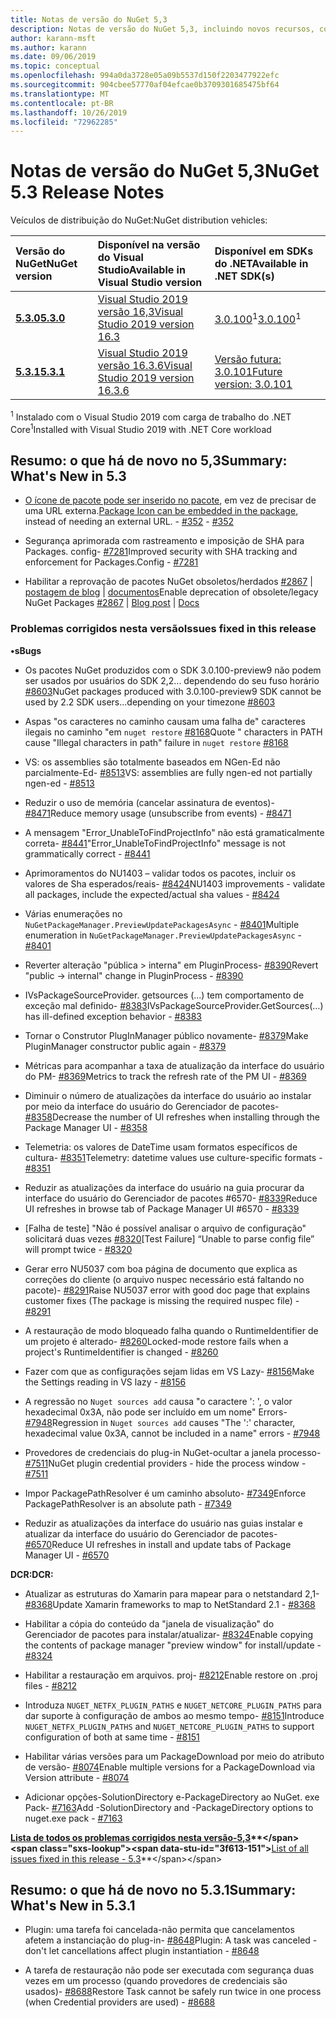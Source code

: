 ```yaml
---
title: Notas de versão do NuGet 5,3
description: Notas de versão do NuGet 5,3, incluindo novos recursos, correções de bugs e DCRs.
author: karann-msft
ms.author: karann
ms.date: 09/06/2019
ms.topic: conceptual
ms.openlocfilehash: 994a0da3728e05a09b5537d150f2203477922efc
ms.sourcegitcommit: 904cbee57770af04efcae0b3709301685475bf64
ms.translationtype: MT
ms.contentlocale: pt-BR
ms.lasthandoff: 10/26/2019
ms.locfileid: "72962285"
---
```

# <a name="nuget-53-release-notes"></a><span data-ttu-id="3f613-103">Notas de versão do NuGet 5,3</span><span class="sxs-lookup"><span data-stu-id="3f613-103">NuGet 5.3 Release Notes</span></span>

<span data-ttu-id="3f613-104">Veículos de distribuição do NuGet:</span><span class="sxs-lookup"><span data-stu-id="3f613-104">NuGet distribution vehicles:</span></span>

| <span data-ttu-id="3f613-105">Versão do NuGet</span><span class="sxs-lookup"><span data-stu-id="3f613-105">NuGet version</span></span> | <span data-ttu-id="3f613-106">Disponível na versão do Visual Studio</span><span class="sxs-lookup"><span data-stu-id="3f613-106">Available in Visual Studio version</span></span>| <span data-ttu-id="3f613-107">Disponível em SDKs do .NET</span><span class="sxs-lookup"><span data-stu-id="3f613-107">Available in .NET SDK(s)</span></span>|
|:---|:---|:---|
| [<span data-ttu-id="3f613-108">**5.3.0**</span><span class="sxs-lookup"><span data-stu-id="3f613-108">**5.3.0**</span></span>](https://nuget.org/downloads) | [<span data-ttu-id="3f613-109">Visual Studio 2019 versão 16,3</span><span class="sxs-lookup"><span data-stu-id="3f613-109">Visual Studio 2019 version 16.3</span></span>](https://visualstudio.microsoft.com/downloads/) | <span data-ttu-id="3f613-110">[3.0.100](https://dotnet.microsoft.com/download/dotnet-core/3.0)<sup>1</sup></span><span class="sxs-lookup"><span data-stu-id="3f613-110">[3.0.100](https://dotnet.microsoft.com/download/dotnet-core/3.0)<sup>1</sup></span></span> |
| [<span data-ttu-id="3f613-111">**5.3.1**</span><span class="sxs-lookup"><span data-stu-id="3f613-111">**5.3.1**</span></span>](https://nuget.org/downloads) | [<span data-ttu-id="3f613-112">Visual Studio 2019 versão 16.3.6</span><span class="sxs-lookup"><span data-stu-id="3f613-112">Visual Studio 2019 version 16.3.6</span></span>](https://visualstudio.microsoft.com/downloads/) | [<span data-ttu-id="3f613-113">Versão futura: 3.0.101</span><span class="sxs-lookup"><span data-stu-id="3f613-113">Future version: 3.0.101</span></span>](https://dotnet.microsoft.com/download/dotnet-core/3.0) |

<span data-ttu-id="3f613-114"><sup>1</sup> Instalado com o Visual Studio 2019 com carga de trabalho do .NET Core</span><span class="sxs-lookup"><span data-stu-id="3f613-114"><sup>1</sup>Installed with Visual Studio 2019 with .NET Core workload</span></span>

## <a name="summary-whats-new-in-53"></a><span data-ttu-id="3f613-115">Resumo: o que há de novo no 5,3</span><span class="sxs-lookup"><span data-stu-id="3f613-115">Summary: What's New in 5.3</span></span>

* <span data-ttu-id="3f613-116">[O ícone de pacote pode ser inserido no pacote](../reference/msbuild-targets.md#packing-an-icon-image-file), em vez de precisar de uma URL externa.</span><span class="sxs-lookup"><span data-stu-id="3f613-116">[Package Icon can be embedded in the package](../reference/msbuild-targets.md#packing-an-icon-image-file), instead of needing an external URL.</span></span><span data-ttu-id="3f613-117"> - [#352](https://github.com/NuGet/Home/issues/352)</span><span class="sxs-lookup"><span data-stu-id="3f613-117"> - [#352](https://github.com/NuGet/Home/issues/352)</span></span>

* <span data-ttu-id="3f613-118">Segurança aprimorada com rastreamento e imposição de SHA para Packages. config- [#7281](https://github.com/NuGet/Home/issues/7281)</span><span class="sxs-lookup"><span data-stu-id="3f613-118">Improved security with SHA tracking and enforcement for Packages.Config - [#7281](https://github.com/NuGet/Home/issues/7281)</span></span>

* <span data-ttu-id="3f613-119">Habilitar a reprovação de pacotes NuGet obsoletos/herdados [#2867](https://github.com/NuGet/Home/issues/2867) | [postagem de blog](https://devblogs.microsoft.com/nuget/deprecating-packages-on-nuget-org/) | [documentos](https://docs.microsoft.com/en-us/nuget/nuget-org/deprecate-packages)</span><span class="sxs-lookup"><span data-stu-id="3f613-119">Enable deprecation of obsolete/legacy NuGet Packages [#2867](https://github.com/NuGet/Home/issues/2867) | [Blog post](https://devblogs.microsoft.com/nuget/deprecating-packages-on-nuget-org/) | [Docs](https://docs.microsoft.com/en-us/nuget/nuget-org/deprecate-packages)</span></span>

### <a name="issues-fixed-in-this-release"></a><span data-ttu-id="3f613-120">Problemas corrigidos nesta versão</span><span class="sxs-lookup"><span data-stu-id="3f613-120">Issues fixed in this release</span></span>

<span data-ttu-id="3f613-121">**•s**</span><span class="sxs-lookup"><span data-stu-id="3f613-121">**Bugs**</span></span>

* <span data-ttu-id="3f613-122">Os pacotes NuGet produzidos com o SDK 3.0.100-preview9 não podem ser usados por usuários do SDK 2,2... dependendo do seu fuso horário [#8603](https://github.com/NuGet/Home/issues/8603)</span><span class="sxs-lookup"><span data-stu-id="3f613-122">NuGet packages produced with 3.0.100-preview9 SDK cannot be used by 2.2 SDK users...depending on your timezone [#8603](https://github.com/NuGet/Home/issues/8603)</span></span>

* <span data-ttu-id="3f613-123">Aspas "os caracteres no caminho causam uma falha de" caracteres ilegais no caminho "em `nuget restore` [#8168](https://github.com/NuGet/Home/issues/8168)</span><span class="sxs-lookup"><span data-stu-id="3f613-123">Quote " characters in PATH cause "Illegal characters in path" failure in `nuget restore` [#8168](https://github.com/NuGet/Home/issues/8168)</span></span>

* <span data-ttu-id="3f613-124">VS: os assemblies são totalmente baseados em NGen-Ed não parcialmente-Ed- [#8513](https://github.com/NuGet/Home/issues/8513)</span><span class="sxs-lookup"><span data-stu-id="3f613-124">VS: assemblies are fully ngen-ed not partially ngen-ed - [#8513](https://github.com/NuGet/Home/issues/8513)</span></span>

* <span data-ttu-id="3f613-125">Reduzir o uso de memória (cancelar assinatura de eventos)- [#8471](https://github.com/NuGet/Home/issues/8471)</span><span class="sxs-lookup"><span data-stu-id="3f613-125">Reduce memory usage (unsubscribe from events) - [#8471](https://github.com/NuGet/Home/issues/8471)</span></span>

* <span data-ttu-id="3f613-126">A mensagem "Error_UnableToFindProjectInfo" não está gramaticalmente correta- [#8441](https://github.com/NuGet/Home/issues/8441)</span><span class="sxs-lookup"><span data-stu-id="3f613-126">"Error_UnableToFindProjectInfo" message is not grammatically correct - [#8441](https://github.com/NuGet/Home/issues/8441)</span></span>

* <span data-ttu-id="3f613-127">Aprimoramentos do NU1403 – validar todos os pacotes, incluir os valores de Sha esperados/reais- [#8424](https://github.com/NuGet/Home/issues/8424)</span><span class="sxs-lookup"><span data-stu-id="3f613-127">NU1403 improvements - validate all packages, include the expected/actual sha values - [#8424](https://github.com/NuGet/Home/issues/8424)</span></span>

* <span data-ttu-id="3f613-128">Várias enumerações no `NuGetPackageManager.PreviewUpdatePackagesAsync` - [#8401](https://github.com/NuGet/Home/issues/8401)</span><span class="sxs-lookup"><span data-stu-id="3f613-128">Multiple enumeration in `NuGetPackageManager.PreviewUpdatePackagesAsync` - [#8401](https://github.com/NuGet/Home/issues/8401)</span></span>

* <span data-ttu-id="3f613-129">Reverter alteração "pública > interna" em PluginProcess- [#8390](https://github.com/NuGet/Home/issues/8390)</span><span class="sxs-lookup"><span data-stu-id="3f613-129">Revert "public -> internal" change in PluginProcess - [#8390](https://github.com/NuGet/Home/issues/8390)</span></span>

* <span data-ttu-id="3f613-130">IVsPackageSourceProvider. getsources (...) tem comportamento de exceção mal definido- [#8383](https://github.com/NuGet/Home/issues/8383)</span><span class="sxs-lookup"><span data-stu-id="3f613-130">IVsPackageSourceProvider.GetSources(…) has ill-defined exception behavior - [#8383](https://github.com/NuGet/Home/issues/8383)</span></span>

* <span data-ttu-id="3f613-131">Tornar o Construtor PlugInManager público novamente- [#8379](https://github.com/NuGet/Home/issues/8379)</span><span class="sxs-lookup"><span data-stu-id="3f613-131">Make PluginManager constructor public again - [#8379](https://github.com/NuGet/Home/issues/8379)</span></span>

* <span data-ttu-id="3f613-132">Métricas para acompanhar a taxa de atualização da interface do usuário do PM- [#8369](https://github.com/NuGet/Home/issues/8369)</span><span class="sxs-lookup"><span data-stu-id="3f613-132">Metrics to track the refresh rate of the PM UI - [#8369](https://github.com/NuGet/Home/issues/8369)</span></span>

* <span data-ttu-id="3f613-133">Diminuir o número de atualizações da interface do usuário ao instalar por meio da interface do usuário do Gerenciador de pacotes- [#8358](https://github.com/NuGet/Home/issues/8358)</span><span class="sxs-lookup"><span data-stu-id="3f613-133">Decrease the number of UI refreshes when installing through the Package Manager UI - [#8358](https://github.com/NuGet/Home/issues/8358)</span></span>

* <span data-ttu-id="3f613-134">Telemetria: os valores de DateTime usam formatos específicos de cultura- [#8351](https://github.com/NuGet/Home/issues/8351)</span><span class="sxs-lookup"><span data-stu-id="3f613-134">Telemetry:  datetime values use culture-specific formats - [#8351](https://github.com/NuGet/Home/issues/8351)</span></span>

* <span data-ttu-id="3f613-135">Reduzir as atualizações da interface do usuário na guia procurar da interface do usuário do Gerenciador de pacotes #6570- [#8339](https://github.com/NuGet/Home/issues/8339)</span><span class="sxs-lookup"><span data-stu-id="3f613-135">Reduce UI refreshes in browse tab of Package Manager UI #6570 - [#8339](https://github.com/NuGet/Home/issues/8339)</span></span>

* <span data-ttu-id="3f613-136">[Falha de teste] "Não é possível analisar o arquivo de configuração" solicitará duas vezes [#8320](https://github.com/NuGet/Home/issues/8320)</span><span class="sxs-lookup"><span data-stu-id="3f613-136">[Test Failure] “Unable to parse config file” will prompt twice - [#8320](https://github.com/NuGet/Home/issues/8320)</span></span>

* <span data-ttu-id="3f613-137">Gerar erro NU5037 com boa página de documento que explica as correções do cliente (o arquivo nuspec necessário está faltando no pacote)- [#8291](https://github.com/NuGet/Home/issues/8291)</span><span class="sxs-lookup"><span data-stu-id="3f613-137">Raise NU5037 error with good doc page that explains customer fixes (The package is missing the required nuspec file) - [#8291](https://github.com/NuGet/Home/issues/8291)</span></span>

* <span data-ttu-id="3f613-138">A restauração de modo bloqueado falha quando o RuntimeIdentifier de um projeto é alterado- [#8260](https://github.com/NuGet/Home/issues/8260)</span><span class="sxs-lookup"><span data-stu-id="3f613-138">Locked-mode restore fails when a project's RuntimeIdentifier is changed - [#8260](https://github.com/NuGet/Home/issues/8260)</span></span>

* <span data-ttu-id="3f613-139">Fazer com que as configurações sejam lidas em VS Lazy- [#8156](https://github.com/NuGet/Home/issues/8156)</span><span class="sxs-lookup"><span data-stu-id="3f613-139">Make the Settings reading in VS lazy - [#8156](https://github.com/NuGet/Home/issues/8156)</span></span>

* <span data-ttu-id="3f613-140">A regressão no `Nuget sources add` causa "o caractere ': ', o valor hexadecimal 0x3A, não pode ser incluído em um nome" Errors- [#7948](https://github.com/NuGet/Home/issues/7948)</span><span class="sxs-lookup"><span data-stu-id="3f613-140">Regression in `Nuget sources add` causes "The ':' character, hexadecimal value 0x3A, cannot be included in a name" errors - [#7948](https://github.com/NuGet/Home/issues/7948)</span></span>

* <span data-ttu-id="3f613-141">Provedores de credenciais do plug-in NuGet-ocultar a janela processo- [#7511](https://github.com/NuGet/Home/issues/7511)</span><span class="sxs-lookup"><span data-stu-id="3f613-141">NuGet plugin credential providers - hide the process window - [#7511](https://github.com/NuGet/Home/issues/7511)</span></span>

* <span data-ttu-id="3f613-142">Impor PackagePathResolver é um caminho absoluto- [#7349](https://github.com/NuGet/Home/issues/7349)</span><span class="sxs-lookup"><span data-stu-id="3f613-142">Enforce PackagePathResolver is an absolute path - [#7349](https://github.com/NuGet/Home/issues/7349)</span></span>

* <span data-ttu-id="3f613-143">Reduzir as atualizações da interface do usuário nas guias instalar e atualizar da interface do usuário do Gerenciador de pacotes- [#6570](https://github.com/NuGet/Home/issues/6570)</span><span class="sxs-lookup"><span data-stu-id="3f613-143">Reduce UI refreshes in install and update tabs of Package Manager UI - [#6570](https://github.com/NuGet/Home/issues/6570)</span></span>

<span data-ttu-id="3f613-144">**DCR:**</span><span class="sxs-lookup"><span data-stu-id="3f613-144">**DCR:**</span></span>

* <span data-ttu-id="3f613-145">Atualizar as estruturas do Xamarin para mapear para o netstandard 2,1- [#8368](https://github.com/NuGet/Home/issues/8368)</span><span class="sxs-lookup"><span data-stu-id="3f613-145">Update Xamarin frameworks to map to NetStandard 2.1 - [#8368](https://github.com/NuGet/Home/issues/8368)</span></span>

* <span data-ttu-id="3f613-146">Habilitar a cópia do conteúdo da "janela de visualização" do Gerenciador de pacotes para instalar/atualizar- [#8324](https://github.com/NuGet/Home/issues/8324)</span><span class="sxs-lookup"><span data-stu-id="3f613-146">Enable copying the contents of package manager "preview window" for install/update - [#8324](https://github.com/NuGet/Home/issues/8324)</span></span>

* <span data-ttu-id="3f613-147">Habilitar a restauração em arquivos. proj- [#8212](https://github.com/NuGet/Home/issues/8212)</span><span class="sxs-lookup"><span data-stu-id="3f613-147">Enable restore on .proj files - [#8212](https://github.com/NuGet/Home/issues/8212)</span></span>

* <span data-ttu-id="3f613-148">Introduza `NUGET_NETFX_PLUGIN_PATHS` e `NUGET_NETCORE_PLUGIN_PATHS` para dar suporte à configuração de ambos ao mesmo tempo- [#8151](https://github.com/NuGet/Home/issues/8151)</span><span class="sxs-lookup"><span data-stu-id="3f613-148">Introduce `NUGET_NETFX_PLUGIN_PATHS` and `NUGET_NETCORE_PLUGIN_PATHS` to support configuration of both at same time - [#8151](https://github.com/NuGet/Home/issues/8151)</span></span>

* <span data-ttu-id="3f613-149">Habilitar várias versões para um PackageDownload por meio do atributo de versão- [#8074](https://github.com/NuGet/Home/issues/8074)</span><span class="sxs-lookup"><span data-stu-id="3f613-149">Enable multiple versions for a PackageDownload via Version attribute - [#8074](https://github.com/NuGet/Home/issues/8074)</span></span>

* <span data-ttu-id="3f613-150">Adicionar opções-SolutionDirectory e-PackageDirectory ao NuGet. exe Pack- [#7163](https://github.com/NuGet/Home/issues/7163)</span><span class="sxs-lookup"><span data-stu-id="3f613-150">Add -SolutionDirectory and -PackageDirectory options to nuget.exe pack - [#7163](https://github.com/NuGet/Home/issues/7163)</span></span>

<span data-ttu-id="3f613-151">**[Lista de todos os problemas corrigidos nesta versão-5,3](https://github.com/nuget/home/issues?q=is%3Aissue+is%3Aclosed+milestone%3A%225.3")**</span><span class="sxs-lookup"><span data-stu-id="3f613-151">**[List of all issues fixed in this release - 5.3](https://github.com/nuget/home/issues?q=is%3Aissue+is%3Aclosed+milestone%3A%225.3")**</span></span>

## <a name="summary-whats-new-in-531"></a><span data-ttu-id="3f613-152">Resumo: o que há de novo no 5.3.1</span><span class="sxs-lookup"><span data-stu-id="3f613-152">Summary: What's New in 5.3.1</span></span>

* <span data-ttu-id="3f613-153">Plugin: uma tarefa foi cancelada-não permita que cancelamentos afetem a instanciação do plug-in- [#8648](https://github.com/NuGet/Home/issues/8648)</span><span class="sxs-lookup"><span data-stu-id="3f613-153">Plugin: A task was canceled - don't let cancellations affect plugin instantiation - [#8648](https://github.com/NuGet/Home/issues/8648)</span></span>

* <span data-ttu-id="3f613-154">A tarefa de restauração não pode ser executada com segurança duas vezes em um processo (quando provedores de credenciais são usados)- [#8688](https://github.com/NuGet/Home/issues/8688)</span><span class="sxs-lookup"><span data-stu-id="3f613-154">Restore Task cannot be safely run twice in one process (when Credential providers are used) - [#8688](https://github.com/NuGet/Home/issues/8688)</span></span>
